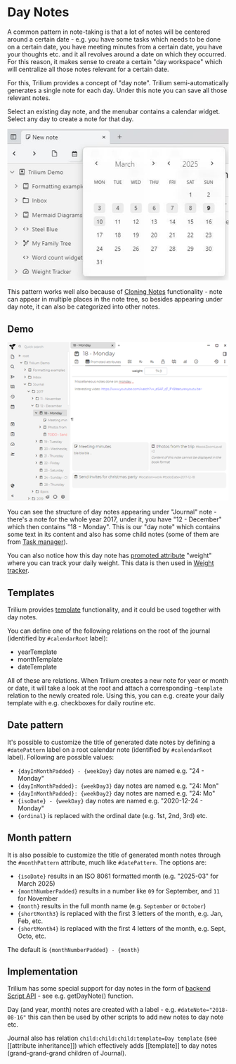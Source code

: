 # Day Notes
A common pattern in note-taking is that a lot of notes will be centered around a certain date - e.g. you have some tasks which needs to be done on a certain date, you have meeting minutes from a certain date, you have your thoughts etc. and it all revolves around a date on which they occurred. For this reason, it makes sense to create a certain "day workspace" which will centralize all those notes relevant for a certain date.

For this, Trilium provides a concept of "day note". Trilium semi-automatically generates a single note for each day. Under this note you can save all those relevant notes.

Select an existing day note, and the menubar contains a calendar widget. Select any day to create a note for that day. 

![](1_Day%20Notes_image.png)

This pattern works well also because of [Cloning Notes](../../Basic%20Concepts/Note/Cloning%20Notes.md) functionality - note can appear in multiple places in the note tree, so besides appearing under day note, it can also be categorized into other notes.

## Demo

![](Day%20Notes_image.png)

You can see the structure of day notes appearing under "Journal" note - there's a note for the whole year 2017, under it, you have "12 - December" which then contains "18 - Monday". This is our "day note" which contains some text in its content and also has some child notes (some of them are from [Task manager](Task%20Manager.md)).

You can also notice how this day note has [promoted attribute](../Attributes/Promoted%20Attributes.md) "weight" where you can track your daily weight. This data is then used in [Weight tracker](Weight%20Tracker.md).

## Templates

Trilium provides [template](../Attributes/Template.md) functionality, and it could be used together with day notes.

You can define one of the following relations on the root of the journal (identified by `#calendarRoot` label):

*   yearTemplate
*   monthTemplate
*   dateTemplate

All of these are relations. When Trilium creates a new note for year or month or date, it will take a look at the root and attach a corresponding `~template` relation to the newly created role. Using this, you can e.g. create your daily template with e.g. checkboxes for daily routine etc.

## Date pattern

It's possible to customize the title of generated date notes by defining a `#datePattern` label on a root calendar note (identified by `#calendarRoot` label). Following are possible values:

*   `{dayInMonthPadded} - {weekDay}` day notes are named e.g. "24 - Monday"
*   `{dayInMonthPadded}: {weekDay3}` day notes are named e.g. "24: Mon"
*   `{dayInMonthPadded}: {weekDay2}` day notes are named e.g. "24: Mo"
*   `{isoDate} - {weekDay}` day notes are named e.g. "2020-12-24 - Monday"
*   `{ordinal}` is replaced with the ordinal date (e.g. 1st, 2nd, 3rd) etc.

## Month pattern

It is also possible to customize the title of generated month notes through the `#monthPattern` attribute, much like `#datePattern`. The options are:

*   `{isoDate}` results in an ISO 8061 formatted month (e.g. "2025-03" for March 2025)
*   `{monthNumberPadded}` results in a number like `09` for September, and `11` for November
*   `{month}` results in the full month name (e.g. `September` or `October`)
*   `{shortMonth3}` is replaced with the first 3 letters of the month, e.g. Jan, Feb, etc.
*   `{shortMonth4}` is replaced with the first 4 letters of the month, e.g. Sept, Octo, etc.

The default is `{monthNumberPadded} - {month}`

## Implementation

Trilium has some special support for day notes in the form of [backend Script API](https://triliumnext.github.io/Notes/backend_api/BackendScriptApi.html) - see e.g. getDayNote() function.

Day (and year, month) notes are created with a label - e.g. `#dateNote="2018-08-16"` this can then be used by other scripts to add new notes to day note etc.

Journal also has relation `child:child:child:template=Day template` (see \[\[attribute inheritance\]\]) which effectively adds \[\[template\]\] to day notes (grand-grand-grand children of Journal).
